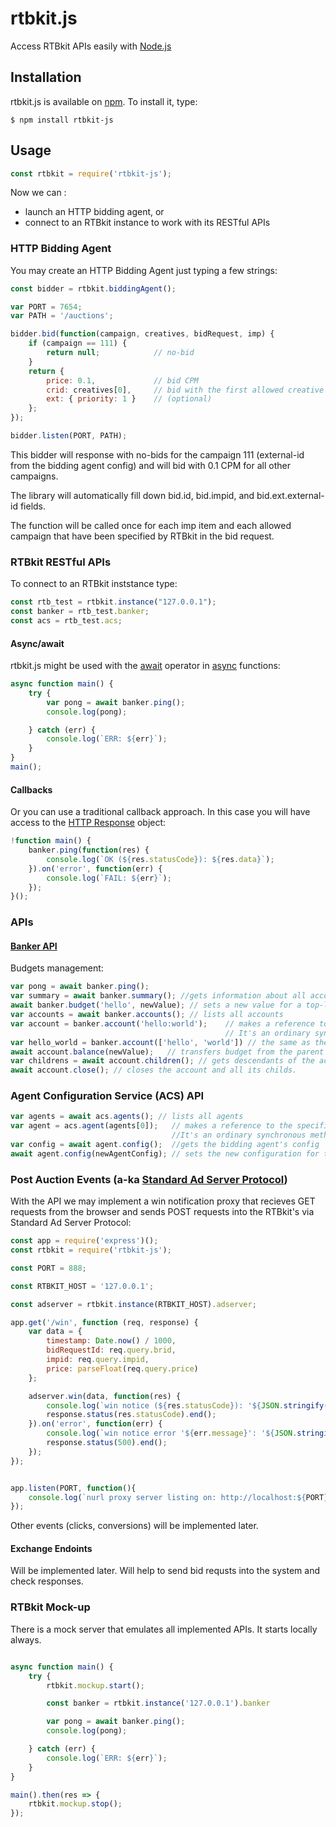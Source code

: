 # rtbkit.js
Access RTBkit APIs easily with [Node.js]

## Installation
rtbkit.js is available on [npm]. To install it, type:

    $ npm install rtbkit-js

## Usage

```js
const rtbkit = require('rtbkit-js');
```

Now we can :
* launch an HTTP bidding agent, or
* connect to an RTBkit instance to work with its RESTful APIs

### HTTP Bidding Agent
You may create an HTTP Bidding Agent just typing a few strings:
```js
const bidder = rtbkit.biddingAgent();

var PORT = 7654;
var PATH = '/auctions';

bidder.bid(function(campaign, creatives, bidRequest, imp) {
    if (campaign == 111) {
        return null;            // no-bid
    }
    return { 
        price: 0.1,             // bid CPM
        crid: creatives[0],     // bid with the first allowed creative
        ext: { priority: 1 }    // (optional)
    };
});

bidder.listen(PORT, PATH);
```

This bidder will response with no-bids for the campaign 111 (external-id from the bidding agent config) and will bid with 0.1 CPM for all other campaigns.

The library will automatically fill down bid.id, bid.impid, and bid.ext.external-id fields.

The function will be called once for each imp item and each allowed campaign that have been specified by RTBkit in the bid request.


### RTBkit RESTful APIs

To connect to an RTBkit inststance type:
```js
const rtb_test = rtbkit.instance("127.0.0.1");
const banker = rtb_test.banker;
const acs = rtb_test.acs;
```

#### Async/await
rtbkit.js might be used with the [await] operator in [async] functions:

```js
async function main() {
    try {   
        var pong = await banker.ping();
        console.log(pong);

    } catch (err) {
        console.log(`ERR: ${err}`);
    }
}
main();
```
#### Callbacks
Or you can use a traditional callback approach. In this case you will have access to the [HTTP Response](https://nodejs.org/dist/latest-v8.x/docs/api/http.html#http_class_http_incomingmessage)  object:

```js
!function main() {
    banker.ping(function(res) {
        console.log(`OK (${res.statusCode}): ${res.data}`);
    }).on('error', function(err) {
        console.log(`FAIL: ${err}`);
    });
}();
```

### APIs

#### [Banker API]
Budgets management:

```js
var pong = await banker.ping();
var summary = await banker.summary(); //gets information about all accounts
await banker.budget('hello', newValue); // sets a new value for a top-level account
var accounts = await banker.accounts(); // lists all accounts
var account = banker.account('hello:world');    // makes a reference to the specified account. 
                                                // It's an ordinary synchronous method, you don't need use await here.
var hello_world = banker.account(['hello', 'world']) // the same as the previous call
await account.balance(newValue);   // transfers budget from the parent account to set the new value. Unacceptable for top-level accounts.
var childrens = await account.children(); // gets descendants of the account
await account.close(); // closes the account and all its childs.
```

### Agent Configuration Service (ACS) API
```js
var agents = await acs.agents(); // lists all agents
var agent = acs.agent(agents[0]);   // makes a reference to the specified agent. 
                                    //It's an ordinary synchronous method, you don't need use await here.
var config = await agent.config();  //gets the bidding agent's config
await agent.config(newAgentConfig); // sets the new configuration for the bidding agent
```

### Post Auction Events (a-ka [Standard Ad Server Protocol])
With the API we may implement a win notification proxy that recieves GET requests 
from the browser and sends POST requests into the RTBkit's via Standard Ad Server Protocol:

```js
const app = require('express')();
const rtbkit = require('rtbkit-js');

const PORT = 888;

const RTBKIT_HOST = '127.0.0.1';

const adserver = rtbkit.instance(RTBKIT_HOST).adserver;

app.get('/win', function (req, response) {
    var data = {
        timestamp: Date.now() / 1000,
        bidRequestId: req.query.brid,
        impid: req.query.impid,
        price: parseFloat(req.query.price)
    };

    adserver.win(data, function(res) {
        console.log(`win notice (${res.statusCode}): '${JSON.stringify(data)}'`);
        response.status(res.statusCode).end();
    }).on('error', function(err) {
        console.log(`win notice error '${err.message}': '${JSON.stringify(data)}'`);
        response.status(500).end();
    });
});


app.listen(PORT, function(){
    console.log(`nurl proxy server listing on: http://localhost:${PORT}`);
});

```

Other events (clicks, conversions) will be implemented later.  


#### Exchange Endoints
Will be implemented later.  Will help to send bid requsts into the system and check responses.

### RTBkit Mock-up 
There is a mock server that emulates all implemented APIs. It starts locally always.

```js

async function main() {
    try {   
        rtbkit.mockup.start();

        const banker = rtbkit.instance('127.0.0.1').banker

        var pong = await banker.ping();
        console.log(pong);

    } catch (err) {
        console.log(`ERR: ${err}`);
    }
}

main().then(res => { 
    rtbkit.mockup.stop(); 
});
```

[Node.js]: https://nodejs.org/
[npm]: https://www.npmjs.com/
[await]: https://developer.mozilla.org/en-US/docs/Web/JavaScript/Reference/Operators/await
[async]: https://developer.mozilla.org/en-US/docs/Web/JavaScript/Reference/Statements/async_function
[Banker API]: https://github.com/rtbkit/rtbkit/wiki/Banker-JSON-API
[HTTP Bidding Agents]: https://github.com/rtbkit/rtbkit/wiki/HttpBidderInterface
[Standard Ad Server Protocol]: https://github.com/rtbkit/rtbkit/wiki/Standard-Ad-Server-Protocol